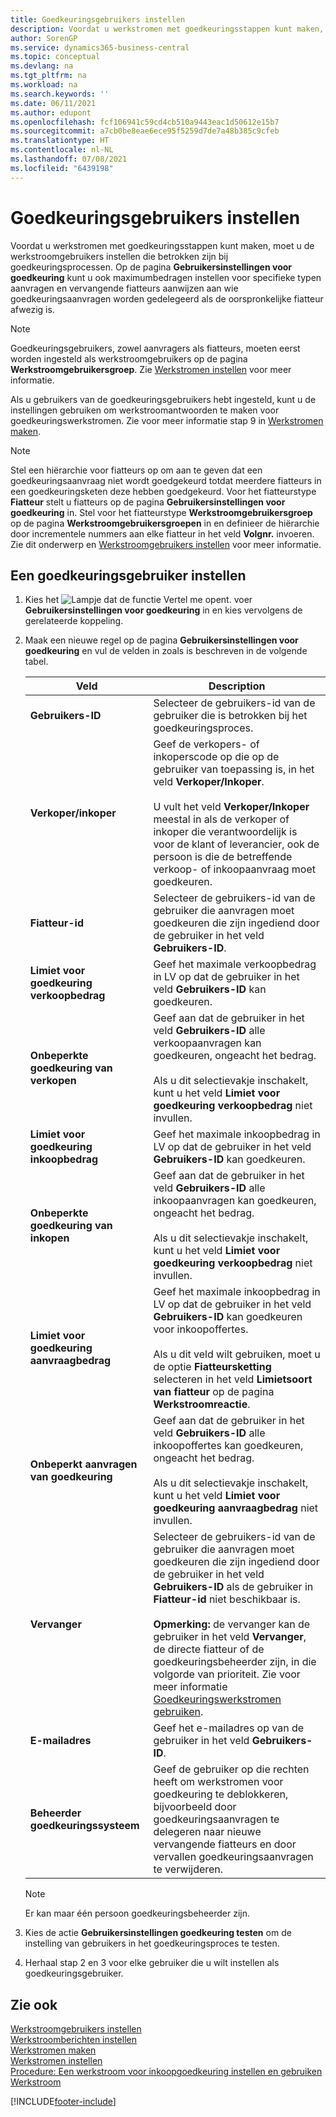 ```yaml
---
title: Goedkeuringsgebruikers instellen
description: Voordat u werkstromen met goedkeuringsstappen kunt maken, moet u met goedkeuringsgebruikersinstellingen de werkstroomgebruikers instellen die betrokken zijn bij de goedkeuringsprocessen.
author: SorenGP
ms.service: dynamics365-business-central
ms.topic: conceptual
ms.devlang: na
ms.tgt_pltfrm: na
ms.workload: na
ms.search.keywords: ''
ms.date: 06/11/2021
ms.author: edupont
ms.openlocfilehash: fcf106941c59cd4cb510a9443eac1d50612e15b7
ms.sourcegitcommit: a7cb0be8eae6ece95f5259d7de7a48b385c9cfeb
ms.translationtype: HT
ms.contentlocale: nl-NL
ms.lasthandoff: 07/08/2021
ms.locfileid: "6439198"
---
```

# <a name="set-up-approval-users"></a>Goedkeuringsgebruikers instellen

Voordat u werkstromen met goedkeuringsstappen kunt maken, moet u de werkstroomgebruikers instellen die betrokken zijn bij goedkeuringsprocessen. Op de pagina **Gebruikersinstellingen voor goedkeuring** kunt u ook maximumbedragen instellen voor specifieke typen aanvragen en vervangende fiatteurs aanwijzen aan wie goedkeuringsaanvragen worden gedelegeerd als de oorspronkelijke fiatteur afwezig is.  

> [!NOTE]  
> Goedkeuringsgebruikers, zowel aanvragers als fiatteurs, moeten eerst worden ingesteld als werkstroomgebruikers op de pagina **Werkstroomgebruikersgroep**. Zie [Werkstromen instellen](across-how-to-set-up-workflow-users.md) voor meer informatie.  

 Als u gebruikers van de goedkeuringsgebruikers hebt ingesteld, kunt u de instellingen gebruiken om werkstroomantwoorden te maken voor goedkeuringswerkstromen. Zie voor meer informatie stap 9 in [Werkstromen maken](across-how-to-create-workflows.md).  

> [!NOTE]  
> Stel een hiërarchie voor fiatteurs op om aan te geven dat een goedkeuringsaanvraag niet wordt goedgekeurd totdat meerdere fiatteurs in een goedkeuringsketen deze hebben goedgekeurd. Voor het fiatteurstype **Fiatteur** stelt u fiatteurs op de pagina **Gebruikersinstellingen voor goedkeuring** in. Stel voor het fiatteurstype **Werkstroomgebruikersgroep** op de pagina **Werkstroomgebruikersgroepen** in en definieer de hiërarchie door incrementele nummers aan elke fiatteur in het veld **Volgnr.** invoeren. Zie dit onderwerp en [Werkstroomgebruikers instellen](across-how-to-set-up-workflow-users.md) voor meer informatie.  

## <a name="to-set-up-an-approval-user"></a>Een goedkeuringsgebruiker instellen

1. Kies het ![Lampje dat de functie Vertel me opent.](media/ui-search/search_small.png "Vertel me wat u wilt doen") voer **Gebruikersinstellingen voor goedkeuring** in en kies vervolgens de gerelateerde koppeling.  
2. Maak een nieuwe regel op de pagina **Gebruikersinstellingen voor goedkeuring** en vul de velden in zoals is beschreven in de volgende tabel.  

    |Veld|Description|  
    |---------------------------------|---------------------------------------|  
    |**Gebruikers-ID**|Selecteer de gebruikers-id van de gebruiker die is betrokken bij het goedkeuringsproces.|  
    |**Verkoper/inkoper**|Geef de verkopers- of inkoperscode op die op de gebruiker van toepassing is, in het veld **Verkoper/Inkoper**.<br /><br /> U vult het veld **Verkoper/Inkoper** meestal in als de verkoper of inkoper die verantwoordelijk is voor de klant of leverancier, ook de persoon is die de betreffende verkoop- of inkoopaanvraag moet goedkeuren.|  
    |**Fiatteur-id**|Selecteer de gebruikers-id van de gebruiker die aanvragen moet goedkeuren die zijn ingediend door de gebruiker in het veld **Gebruikers-ID**.|  
    |**Limiet voor goedkeuring verkoopbedrag**|Geef het maximale verkoopbedrag in LV op dat de gebruiker in het veld **Gebruikers-ID** kan goedkeuren.|  
    |**Onbeperkte goedkeuring van verkopen**|Geef aan dat de gebruiker in het veld **Gebruikers-ID** alle verkoopaanvragen kan goedkeuren, ongeacht het bedrag.<br /><br /> Als u dit selectievakje inschakelt, kunt u het veld **Limiet voor goedkeuring verkoopbedrag** niet invullen.|  
    |**Limiet voor goedkeuring inkoopbedrag**|Geef het maximale inkoopbedrag in LV op dat de gebruiker in het veld **Gebruikers-ID** kan goedkeuren.|  
    |**Onbeperkte goedkeuring van inkopen**|Geef aan dat de gebruiker in het veld **Gebruikers-ID** alle inkoopaanvragen kan goedkeuren, ongeacht het bedrag.<br /><br /> Als u dit selectievakje inschakelt, kunt u het veld **Limiet voor goedkeuring verkoopbedrag** niet invullen.|  
    |**Limiet voor goedkeuring aanvraagbedrag**|Geef het maximale inkoopbedrag in LV op dat de gebruiker in het veld **Gebruikers-ID** kan goedkeuren voor inkoopoffertes.<br /><br /> Als u dit veld wilt gebruiken, moet u de optie **Fiatteursketting** selecteren in het veld **Limietsoort van fiatteur** op de pagina **Werkstroomreactie**.|  
    |**Onbeperkt aanvragen van goedkeuring**|Geef aan dat de gebruiker in het veld **Gebruikers-ID** alle inkoopoffertes kan goedkeuren, ongeacht het bedrag.<br /><br /> Als u dit selectievakje inschakelt, kunt u het veld **Limiet voor goedkeuring aanvraagbedrag** niet invullen.|  
    |**Vervanger**|Selecteer de gebruikers-id van de gebruiker die aanvragen moet goedkeuren die zijn ingediend door de gebruiker in het veld **Gebruikers-ID** als de gebruiker in **Fiatteur-id** niet beschikbaar is. <br /><br />**Opmerking:** de vervanger kan de gebruiker in het veld **Vervanger**, de directe fiatteur of de goedkeuringsbeheerder zijn, in die volgorde van prioriteit. Zie voor meer informatie [Goedkeuringswerkstromen gebruiken](across-how-use-approval-workflows.md).|  
    |**E-mailadres**|Geef het e-mailadres op van de gebruiker in het veld **Gebruikers-ID**.|  
    |**Beheerder goedkeuringssysteem**|Geef de gebruiker op die rechten heeft om werkstromen voor goedkeuring te deblokkeren, bijvoorbeeld door goedkeuringsaanvragen te delegeren naar nieuwe vervangende fiatteurs en door vervallen goedkeuringsaanvragen te verwijderen.|

    > [!Note]
    > Er kan maar één persoon goedkeuringsbeheerder zijn.

3. Kies de actie **Gebruikersinstellingen goedkeuring testen** om de instelling van gebruikers in het goedkeuringsproces te testen.  
4. Herhaal stap 2 en 3 voor elke gebruiker die u wilt instellen als goedkeuringsgebruiker.  

## <a name="see-also"></a>Zie ook

[Werkstroomgebruikers instellen](across-how-to-set-up-workflow-users.md)   
[Werkstroomberichten instellen](across-setting-up-workflow-notifications.md)   
[Werkstromen maken](across-how-to-create-workflows.md)   
[Werkstromen instellen](across-set-up-workflows.md)   
[Procedure: Een werkstroom voor inkoopgoedkeuring instellen en gebruiken](walkthrough-setting-up-and-using-a-purchase-approval-workflow.md)   
[Werkstroom](across-workflow.md)   


[!INCLUDE[footer-include](includes/footer-banner.md)]